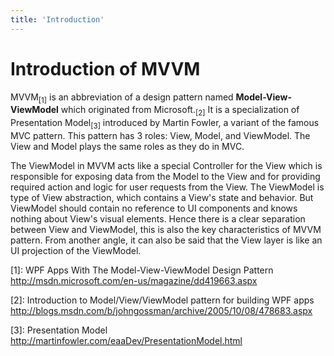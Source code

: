 ```yaml
---
title: 'Introduction'
---
```


# Introduction of MVVM

MVVM<sub>[1]</sub> is an abbreviation of a design pattern named **Model-View-ViewModel** which originated from Microsoft.<sub>[2]</sub> It is a specialization of Presentation Model<sub>[3]</sub> introduced by Martin Fowler, a variant of the famous MVC pattern. This pattern has 3 roles: View, Model, and ViewModel. The View and Model plays the same roles as they do in MVC.

The ViewModel in MVVM acts like a special Controller for the View which is responsible for exposing data from the Model to the View and for providing required action and logic for user requests from the View. The ViewModel is type of View abstraction, which contains a View's state and behavior. But ViewModel should contain no reference to UI components and knows nothing about View's visual elements. Hence there is a clear separation between View and ViewModel, this is also the key characteristics of MVVM pattern. From another angle, it can also be said that the View layer is like an UI projection of the ViewModel.

[1]: WPF Apps With The Model-View-ViewModel Design Pattern
http://msdn.microsoft.com/en-us/magazine/dd419663.aspx

[2]: Introduction to Model/View/ViewModel pattern for building WPF apps
http://blogs.msdn.com/b/johngossman/archive/2005/10/08/478683.aspx

[3]: Presentation Model
http://martinfowler.com/eaaDev/PresentationModel.html
